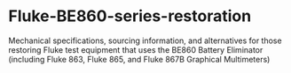 # Fluke-BE860-series-restoration
Mechanical specifications, sourcing information, and alternatives for those restoring Fluke test equipment that uses the BE860 Battery Eliminator (including Fluke 863, Fluke 865, and Fluke 867B Graphical Multimeters)
